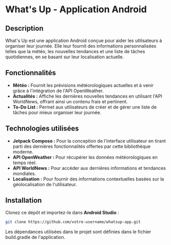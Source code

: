 # What's Up - Application Android

## Description
What's Up est une application Android conçue pour aider les utilisateurs à organiser leur journée. Elle leur fournit des informations personnalisées telles que la météo, les nouvelles tendances et une liste de tâches quotidiennes, en se basant sur leur localisation actuelle.

## Fonctionnalités
- **Météo :** Fournit les prévisions météorologiques actuelles et à venir grâce à l'intégration de l'API OpenWeather.
- **Actualités :** Affiche les dernières nouvelles tendances en utilisant l'API WorldNews, offrant ainsi un contenu frais et pertinent.
- **To-Do List :** Permet aux utilisateurs de créer et de gérer une liste de tâches pour mieux organiser leur journée.

## Technologies utilisées
- **Jetpack Compose :** Pour la conception de l'interface utilisateur en tirant parti des dernières fonctionnalités offertes par cette bibliothèque moderne.
- **API OpenWeather :** Pour récupérer les données météorologiques en temps réel.
- **API WorldNews :** Pour accéder aux dernières informations et tendances mondiales.
- **Localisation :** Pour fournir des informations contextuelles basées sur la géolocalisation de l'utilisateur.

## Installation
Clonez ce dépôt et importez-le dans **Android Studio** :
```bash
git clone https://github.com/votre-username/whatsup-app.git
```

Les dépendances utilisées dans le projet sont définies dans le fichier build.gradle de l'application.
